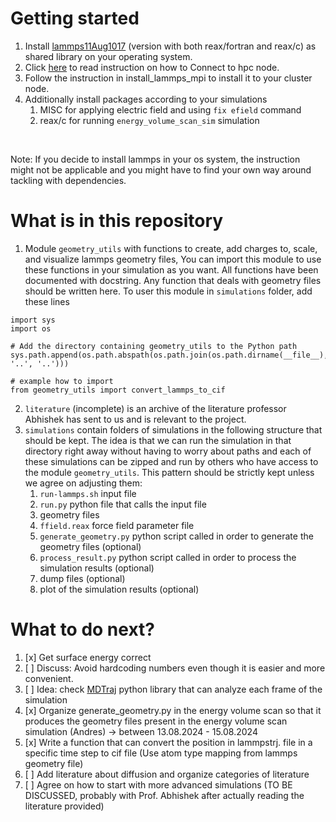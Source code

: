 # Getting started

1. Install [lammps11Aug1017](https://download.lammps.org/tars/lammps-11Aug2017.tar.gz) (version with both reax/fortran and reax/c) as shared library on your operating system.
2. Click [here](https://help.itc.rwth-aachen.de/service/rhr4fjjutttf/article/598d0f7f78cb4ab8b81af1b3f68ba831/) to read instruction on how to Connect to hpc node.
3. Follow the instruction in install_lammps_mpi to install it to your cluster node.
4. Additionally install packages according to your simulations
   1. MISC for applying electric field and using `fix efield` command
   2. reax/c for running `energy_volume_scan_sim` simulation
<br>

Note: If you decide to install lammps in your os system, the instruction might not be applicable and you might have to find your own way around tackling with dependencies.

# What is in this repository
1. Module `geometry_utils` with functions to create, add charges to, scale, and visualize lammps geometry files, You can import this module to use these functions in your simulation as you want. All functions have been documented with docstring. Any function that deals with geometry files should be written here. To user this module in `simulations` folder, add these lines
```
import sys
import os

# Add the directory containing geometry_utils to the Python path
sys.path.append(os.path.abspath(os.path.join(os.path.dirname(__file__), '..', '..')))

# example how to import
from geometry_utils import convert_lammps_to_cif
```
2. `literature` (incomplete) is an archive of the literature professor Abhishek has sent to us and is relevant to the project.
3. `simulations` contain folders of simulations in the following structure that should be kept. The idea is that we can run the simulation in that directory right away without having to worry about paths and each of these simulations can be zipped and run by others who have access to the module `geometry_utils`. This pattern should be strictly kept unless we agree on adjusting them:
   1. `run-lammps.sh` input file
   2. `run.py` python file that calls the input file
   4. geometry files
   5. `ffield.reax` force field parameter file
   6. `generate_geometry.py` python script called in order to generate the geometry files (optional)
   7. `process_result.py` python script called in order to process the simulation results (optional)
   8. dump files (optional)
   9. plot of the simulation results (optional)

# What to do next?
1. [x] Get surface energy correct
2. [ ] Discuss: Avoid hardcoding numbers even though it is easier and more convenient.
3. [ ] Idea: check [MDTraj](https://mdtraj.org/1.9.3/index.html) python library that can analyze each frame of the simulation
4. [x] Organize generate_geometry.py in the energy volume scan so that it produces the geometry files present in the energy volume scan simulation (Andres) -> between 13.08.2024 - 15.08.2024
5. [x] Write a function that can convert the position in lammpstrj. file in a specific time step to cif file (Use atom type mapping from lammps geometry file)
6. [ ] Add literature about diffusion and organize categories of literature
7. [ ] Agree on how to start with more advanced simulations (TO BE DISCUSSED, probably with Prof. Abhishek after actually reading the literature provided)
